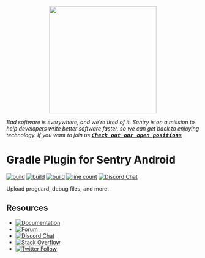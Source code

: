 <p align="center">
    <a href="https://sentry.io" target="_blank" align="center">
        <img src="https://sentry-brand.storage.googleapis.com/sentry-logo-black.png" width="280">
    </a>
</p>

_Bad software is everywhere, and we're tired of it. Sentry is on a mission to help developers write better software faster, so we can get back to enjoying technology. If you want to join us [<kbd>**Check out our open positions**</kbd>](https://sentry.io/careers/?utm_source=github&utm_medium=readme&utm_campaign=sentry-android-gradle-plugin)_

Gradle Plugin for Sentry Android
===========
[![build](https://github.com/getsentry/sentry-android-gradle-plugin/workflows/Test%20Publishing%20UUID%20Dry%20Run/badge.svg?branch=main)](https://github.com/getsentry/sentry-android-gradle-plugin/actions?query=branch%3Amain)
[![build](https://github.com/getsentry/sentry-android-gradle-plugin/workflows/Test%20Publishing%20UUID/badge.svg?branch=main)](https://github.com/getsentry/sentry-android-gradle-plugin/actions?query=branch%3Amain)
[![build](https://github.com/getsentry/sentry-android-gradle-plugin/workflows/Pre%20Merge%20Checks/badge.svg?branch=main)](https://github.com/getsentry/sentry-android-gradle-plugin/actions?query=branch%3Amain)
[![line count](https://tokei.rs/b1/github/getsentry/sentry-android-gradle-plugin/)](https://github.com/getsentry/sentry-android-gradle-plugin/tree/main)
[![Discord Chat](https://img.shields.io/discord/621778831602221064?logo=discord&logoColor=ffffff&color=7389D8)](https://discord.gg/PXa5Apfe7K)  

Upload proguard, debug files, and more.

## Resources

* [![Documentation](https://img.shields.io/badge/documentation-sentry.io-green.svg)](https://docs.sentry.io/platforms/android/)
* [![Forum](https://img.shields.io/badge/forum-sentry-green.svg)](https://forum.sentry.io/c/sdks)
* [![Discord Chat](https://img.shields.io/discord/621778831602221064?logo=discord&logoColor=ffffff&color=7389D8)](https://discord.gg/PXa5Apfe7K)  
* [![Stack Overflow](https://img.shields.io/badge/stack%20overflow-sentry-green.svg)](http://stackoverflow.com/questions/tagged/sentry)
* [![Twitter Follow](https://img.shields.io/twitter/follow/getsentry?label=getsentry&style=social)](https://twitter.com/intent/follow?screen_name=getsentry)
